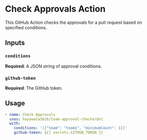# Check Approvals Action

This GitHub Action checks the approvals for a pull request based on specified
conditions.

## Inputs

### `conditions`

**Required**: A JSON string of approval conditions.

### `github-token`

**Required**: The GitHub token.

## Usage

```yaml
- name: Check Approvals
  uses: hayawata3626/team-approval-checker@v1
  with:
    conditions: '[{"team": "team1", "minimumCount": 1}]'
    github-token: ${{ secrets.GITHUB_TOKEN }}
```
